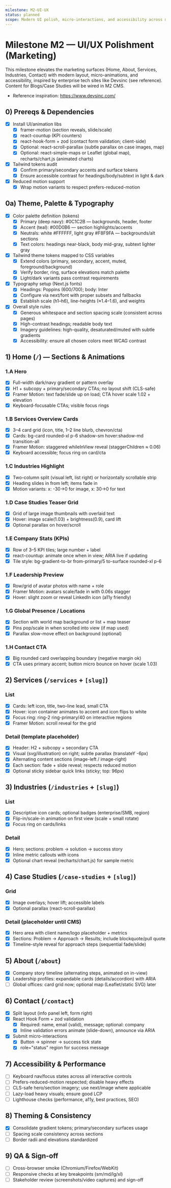 ```yaml
---
milestone: M2-UI-UX
status: planned
scope: Modern UI polish, micro-interactions, and accessibility across marketing pages
---
```


# Milestone M2 — UI/UX Polishment (Marketing)

This milestone elevates the marketing surfaces (Home, About, Services, Industries, Contact) with modern layout, micro-animations, and accessibility, inspired by enterprise tech sites like Devsinc (see reference). Content for Blogs/Case Studies will be wired in M2 CMS.

- Reference inspiration: https://www.devsinc.com/

## 0) Prereqs & Dependencies

- [x] Install UI/animation libs
  - [x] framer-motion (section reveals, slide/scale)
  - [x] react-countup (KPI counters)
  - [x] react-hook-form + zod (contact form validation; client-side)
  - [x] Optional: react-scroll-parallax (subtle parallax on case images, map)
  - [x] Optional: react-simple-maps or Leaflet (global map), recharts/chart.js (animated charts)
- [x] Tailwind tokens audit
  - [x] Confirm primary/secondary accents and surface tokens
  - [x] Ensure accessible contrast for headings/body/subtext in light & dark
- [x] Reduced motion support
  - [x] Wrap motion variants to respect prefers-reduced-motion

## 0a) Theme, Palette & Typography

- [x] Color palette definition (tokens)
  - [x] Primary (deep navy): #0C1C2B — backgrounds, header, footer
  - [x] Accent (teal): #00D0B6 — section highlights/accents
  - [x] Neutrals: white #FFFFFF, light gray #F8F9FA — backgrounds/alt sections
  - [x] Text colors: headings near-black, body mid-gray, subtext lighter gray
- [x] Tailwind theme tokens mapped to CSS variables
  - [x] Extend colors (primary, secondary, accent, muted, foreground/background)
  - [x] Verify border, ring, surface elevations match palette
  - [x] Light/dark variants pass contrast requirements
- [x] Typography setup (Next.js fonts)
  - [x] Headings: Poppins (600/700); body: Inter
  - [x] Configure via next/font with proper subsets and fallbacks
  - [x] Establish scale (h1–h6), line-heights (≈1.4–1.6), and weights
- [x] Overall style rules
  - [x] Generous whitespace and section spacing scale (consistent across pages)
  - [x] High-contrast headings; readable body text
  - [x] Imagery guidelines: high-quality, desaturated/muted with subtle gradients
  - [x] Accessibility: ensure all chosen colors meet WCAG contrast

## 1) Home (`/`) — Sections & Animations

### 1.A Hero

- [x] Full-width dark/navy gradient or pattern overlay
- [x] H1 + subcopy + primary/secondary CTAs; no layout shift (CLS-safe)
- [x] Framer Motion: text fade/slide up on load; CTA hover scale 1.02 + elevation
- [x] Keyboard-focusable CTAs; visible focus rings

### 1.B Services Overview Cards

- [x] 3–4 card grid (icon, title, 1–2 line blurb, chevron/cta)
- [x] Cards: bg-card rounded-xl p-6 shadow-sm hover:shadow-md transition-all
- [x] Framer Motion: staggered whileInView reveal (staggerChildren ≈ 0.06)
- [x] Keyboard accessible; focus ring on card/cta

### 1.C Industries Highlight

- [x] Two-column split (visual left, list right) or horizontally scrollable strip
- [x] Heading slides in from left; items fade in
- [x] Motion variants: x: -30→0 for image, x: 30→0 for text

### 1.D Case Studies Teaser Grid

- [x] Grid of large image thumbnails with overlaid text
- [x] Hover: image scale(1.03) + brightness(0.9), card lift
- [x] Optional parallax on hover/scroll

### 1.E Company Stats (KPIs)

- [x] Row of 3–5 KPI tiles; large number + label
- [x] react-countup: animate once when in view; ARIA live if updating
- [x] Tile style: bg-gradient-to-br from-primary/5 to-surface rounded-xl p-6

### 1.F Leadership Preview

- [x] Row/grid of avatar photos with name + role
- [x] Framer Motion: avatars scale/fade in with 0.06s stagger
- [x] Hover: slight zoom or reveal LinkedIn icon (a11y friendly)

### 1.G Global Presence / Locations

- [x] Section with world map background or list + map teaser
- [x] Pins pop/scale in when scrolled into view (if map used)
- [x] Parallax slow-move effect on background (optional)

### 1.H Contact CTA

- [x] Big rounded card overlapping boundary (negative margin ok)
- [x] CTA uses primary accent; button micro bounce on hover (scale 1.03)

## 2) Services (`/services` + `[slug]`)

### List

- [x] Cards: left icon, title, two-line lead, small CTA
- [x] Hover: icon container animates to accent and icon flips to white
- [x] Focus ring: ring-2 ring-primary/40 on interactive regions
- [x] Framer Motion: scroll reveal for the grid

### Detail (template placeholder)

- [x] Header: H2 + subcopy + secondary CTA
- [x] Visual (svg/illustration) on right; subtle parallax (translateY -6px)
- [x] Alternating content sections (image-left / image-right)
- [x] Each section: fade + slide reveal; respects reduced motion
- [x] Optional sticky sidebar quick links (sticky; top: 96px)

## 3) Industries (`/industries` + `[slug]`)

### List

- [x] Descriptive icon cards; optional badges (enterprise/SMB, region)
- [x] Flip-in/scale-in animation on first view (scale + small rotate)
- [x] Focus ring on cards/links

### Detail

- [x] Hero; sections: problem → solution → success story
- [x] Inline metric callouts with icons
- [x] Optional chart reveal (recharts/chart.js) for sample metric

## 4) Case Studies (`/case-studies` + `[slug]`)

### Grid

- [x] Image overlays; hover lift; accessible labels
- [x] Optional parallax (react-scroll-parallax)

### Detail (placeholder until CMS)

- [x] Hero area with client name/logo placeholder + metrics
- [x] Sections: Problem → Approach → Results; include blockquote/pull quote
- [x] Timeline-style reveal for approach steps (sequential fade/slide)

## 5) About (`/about`)

- [x] Company story timeline (alternating steps, animated on in-view)
- [x] Leadership profiles: expandable cards (details/accordion) with ARIA
- [ ] Global offices: card grid now; optional map (Leaflet/static SVG) later

## 6) Contact (`/contact`)

- [x] Split layout (info panel left, form right)
- [x] React Hook Form + zod validation
  - [x] Required: name, email (valid), message; optional: company
  - [x] Inline validation errors animate (slide-down), announce via ARIA
- [x] Submit micro-interactions
  - [x] Button → spinner → success tick state
  - [x] role="status" region for success message

## 7) Accessibility & Performance

- [ ] Keyboard nav/focus states across all interactive controls
- [ ] Prefers-reduced-motion respected; disable heavy effects
- [ ] CLS-safe hero/section imagery; use next/image where applicable
- [ ] Lazy-load heavy visuals; ensure good LCP
- [ ] Lighthouse checks (performance, a11y, best practices, SEO)

## 8) Theming & Consistency

- [x] Consolidate gradient tokens; primary/secondary surfaces usage
- [ ] Spacing scale consistency across sections
- [ ] Border radii and elevations standardized

## 9) QA & Sign-off

- [ ] Cross-browser smoke (Chromium/Firefox/WebKit)
- [ ] Responsive checks at key breakpoints (sm/md/lg/xl)
- [ ] Stakeholder review (screenshots/video captures) and sign-off
